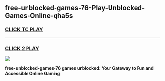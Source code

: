 
## free-unblocked-games-76-Play-Unblocked-Games-Online-qha5s
<h3>
<a href="https://premium76.site?title=free-unblocked-games-76&ref=25A">CLICK TO PLAY</a></h3>
<hr>

<h3>
<a href="https://premium76.site?title=free-unblocked-games-76&ref=25A">CLICK 2 PLAY</a>
  
</h3>

<a href="https://premium76.site?title=free-unblocked-games-76&ref=25A"><img src="https://clearcache.store/games.png"></a>


**free-unblocked-games-76 games unblocked: Your Gateway to Fun and Accessible Online Gaming**
